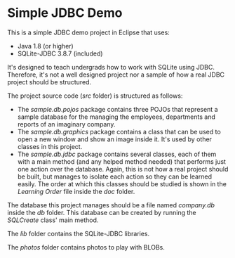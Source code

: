 Simple JDBC Demo
================

This is a simple JDBC demo project in Eclipse that uses:

- Java 1.8 (or higher)
- SQLite-JDBC 3.8.7 (included)

It's designed to teach undergrads how to work with SQLite using JDBC. Therefore, it's not a well designed project nor a sample of how a real JDBC project should be structured.

The project source code (*src* folder) is structured as follows:

- The *sample.db.pojos* package contains three POJOs that represent a sample database for the managing the employees, departments and reports of an imaginary company.
- The *sample.db.graphics* package contains a class that can be used to open a new window and show an image inside it. It's used by other classes in this project.
- The *sample.db.jdbc* package contains several classes, each of them with a main method (and any helped method needed) that performs just one action over the database. Again, this is not how a real project should be built, but manages to isolate each action so they can be learned easily. The order at which this classes should be studied is shown in the *Learning Order* file inside the *doc* folder.

The database this project manages should be a file named *company.db* inside the *db* folder. This database can be created by running the *SQLCreate* class' main method.

The *lib* folder contains the SQLite-JDBC libraries.

The *photos* folder contains photos to play with BLOBs.